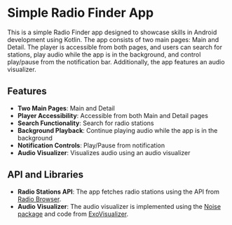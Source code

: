 # Simple Radio Finder App

This is a simple Radio Finder app designed to showcase skills in Android development using Kotlin. The app consists of two main pages: Main and Detail. The player is accessible from both pages, and users can search for stations, play audio while the app is in the background, and control play/pause from the notification bar. Additionally, the app features an audio visualizer.

## Features

- **Two Main Pages**: Main and Detail
- **Player Accessibility**: Accessible from both Main and Detail pages
- **Search Functionality**: Search for radio stations
- **Background Playback**: Continue playing audio while the app is in the background
- **Notification Controls**: Play/Pause from notification
- **Audio Visualizer**: Visualizes audio using an audio visualizer

## API and Libraries

- **Radio Stations API**: The app fetches radio stations using the API from [Radio Browser](https://at1.api.radio-browser.info/).
- **Audio Visualizer**: The audio visualizer is implemented using the [Noise package](https://github.com/paramsen/noise) and code from [ExoVisualizer](https://github.com/dzolnai/ExoVisualizer).

